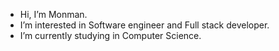 - Hi, I’m Monman.
- I’m interested in Software engineer and Full stack developer.
- I’m currently studying in Computer Science.

<!---
MonmanPsk/MonmanPsk is a ✨ special ✨ repository because its `README.md` (this file) appears on your GitHub profile.
You can click the Preview link to take a look at your changes.
--->
